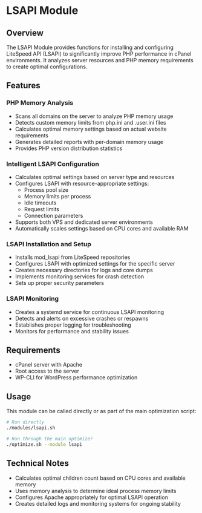 # LSAPI Module

## Overview
The LSAPI Module provides functions for installing and configuring LiteSpeed API (LSAPI) to significantly improve PHP performance in cPanel environments. It analyzes server resources and PHP memory requirements to create optimal configurations.

## Features

### PHP Memory Analysis
- Scans all domains on the server to analyze PHP memory usage
- Detects custom memory limits from php.ini and .user.ini files
- Calculates optimal memory settings based on actual website requirements
- Generates detailed reports with per-domain memory usage
- Provides PHP version distribution statistics

### Intelligent LSAPI Configuration
- Calculates optimal settings based on server type and resources
- Configures LSAPI with resource-appropriate settings:
  - Process pool size
  - Memory limits per process
  - Idle timeouts
  - Request limits
  - Connection parameters
- Supports both VPS and dedicated server environments
- Automatically scales settings based on CPU cores and available RAM

### LSAPI Installation and Setup
- Installs mod_lsapi from LiteSpeed repositories
- Configures LSAPI with optimized settings for the specific server
- Creates necessary directories for logs and core dumps
- Implements monitoring services for crash detection
- Sets up proper security parameters

### LSAPI Monitoring
- Creates a systemd service for continuous LSAPI monitoring
- Detects and alerts on excessive crashes or respawns
- Establishes proper logging for troubleshooting
- Monitors for performance and stability issues

## Requirements
- cPanel server with Apache
- Root access to the server
- WP-CLI for WordPress performance optimization

## Usage
This module can be called directly or as part of the main optimization script:

```bash
# Run directly
./modules/lsapi.sh

# Run through the main optimizer
./optimize.sh --module lsapi
```

## Technical Notes
- Calculates optimal children count based on CPU cores and available memory
- Uses memory analysis to determine ideal process memory limits
- Configures Apache appropriately for optimal LSAPI operation
- Creates detailed logs and monitoring systems for ongoing stability
